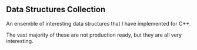 ## Data Structures Collection

An ensemble of interesting data structures that I have implemented for C++.

The vast majority of these are not production ready, but they are all very interesting. 